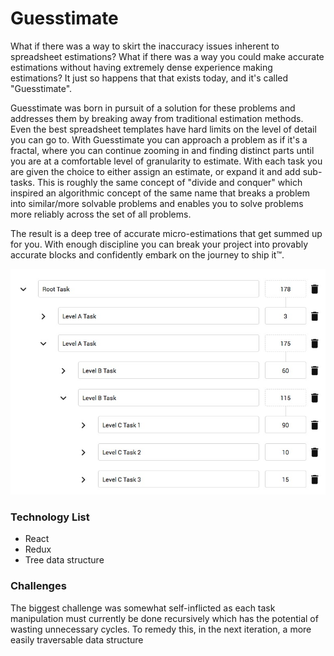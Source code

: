 # Guesstimate

What if there was a way to skirt the inaccuracy issues inherent to spreadsheet estimations? What if there was a way you could make accurate estimations without having extremely dense experience making estimations? It just so happens that that exists today, and it's called "Guesstimate".

Guesstimate was born in pursuit of a solution for these problems and addresses them by breaking away from traditional estimation methods. Even the best spreadsheet templates have hard limits on the level of detail you can go to. With Guesstimate you can approach a problem as if it's a fractal, where you can continue zooming in and finding distinct parts until you are at a comfortable level of granularity to estimate. With each task you are given the choice to either assign an estimate, or expand it and add sub-tasks. This is roughly the same concept of "divide and conquer" which inspired an algorithmic concept of the same name that breaks a problem into similar/more solvable problems and enables you to solve problems more reliably across the set of all problems.

The result is a deep tree of accurate micro-estimations that get summed up for you. With enough discipline you can break your project into provably accurate blocks and confidently embark on the journey to ship it™.

![A tree structure of tasks](/portfolio-items/images/estimate-ui.jpg)

### Technology List

-   React
-   Redux
-   Tree data structure

### Challenges

The biggest challenge was somewhat self-inflicted as each task manipulation must currently be done recursively which has the potential of wasting unnecessary cycles. To remedy this, in the next iteration, a more easily traversable data structure
